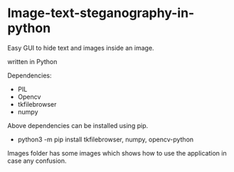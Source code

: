 # Image-text-steganography-in-python
Easy GUI to hide text and images inside an image.

written in Python 

Dependencies:
* PIL
* Opencv
* tkfilebrowser
* numpy

Above dependencies can be installed using pip.

* python3 -m pip install tkfilebrowser, numpy, opencv-python

Images folder has some images which shows how to use the application in case any confusion.
